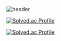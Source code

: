 ![header](https://capsule-render.vercel.app/api?type=rect&height=300&color=black&text=NKMIN&fontAlignY=47&fontAlign=50&section=header&reversal=false&fontColor=FFFFFF&textBg=false&fontSize=100&animation=twinkling&desc=happy%20coding&descAlign=60&strokeWidth=1&stroke=616161)

[![Solved.ac Profile](http://mazassumnida.wtf/api/v2/generate_badge?boj=nkm5246)](https://solved.ac/nkm5246/)

[![Solved.ac Profile](http://mazassumnida.wtf/api/v2/generate_badge?boj=nkmin)](https://solved.ac/nkmin/)
